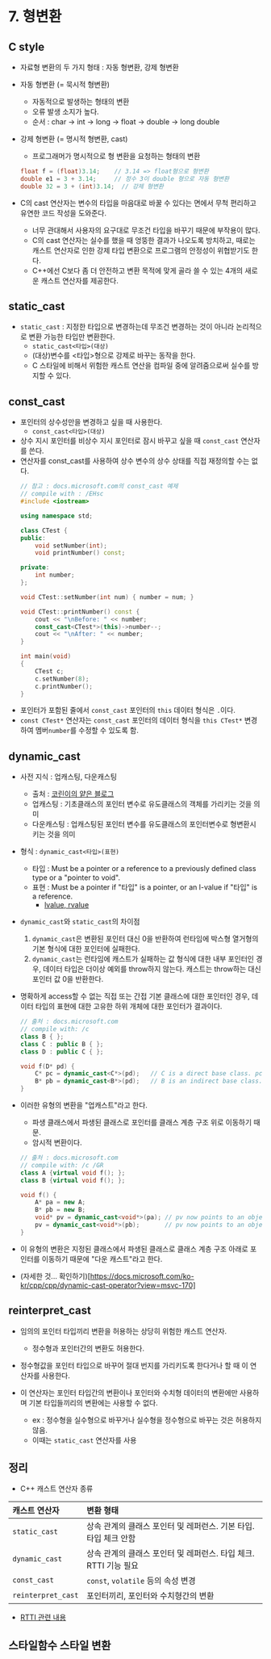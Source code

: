 # 7. 형변환

## C style
- 자료형 변환의 두 가지 형태 : 자동 형변환, 강제 형변환
- 자동 형변환 (= 묵시적 형변환)
  - 자동적으로 발생하는 형태의 변환
  - 오류 발생 소지가 높다.
  - 순서 : char -> int -> long -> float -> double -> long double

- 강제 형변환 (= 명시적 형변환, cast)
  - 프로그래머가 명시적으로 형 변환을 요청하는 형태의 변환
  ```Cpp
  float f = (float)3.14;    // 3.14 => float형으로 형변환
  double e1 = 3 + 3.14;     // 정수 3이 double 형으로 자동 형변환
  double 32 = 3 + (int)3.14;  // 강제 형변환
  ```

- C의 cast 연산자는 변수의 타입을 마음대로 바꿀 수 있다는 면에서 무척 편리하고 유연한 코드 작성을 도와준다.
  - 너무 관대해서 사용자의 요구대로 무조건 타입을 바꾸기 때문에 부작용이 많다.
  - C의 cast 연산자는 실수를 했을 때 엉뚱한 결과가 나오도록 방치하고, 때로는 캐스트 연산자로 인한 강제 타입 변환으로 프로그램의 안정성이 위협받기도 한다.
  - C++에선 C보다 좀 더 안전하고 변환 목적에 맞게 골라 쓸 수 있는 4개의 새로운 캐스트 연산자를 제공한다.
  
## static_cast
- ```static_cast``` : 지정한 타입으로 변경하는데 무조건 변경하는 것이 아니라 논리적으로 변환 가능한 타입만 변환한다.
  - ```static_cast<타입>(대상)```
  - (대상)변수를 <타입>형으로 강제로 바꾸는 동작을 한다.
  - C 스타일에 비해서 위험한 캐스트 연산을 컴파일 중에 알려줌으로써 실수를 방지할 수 있다.
  
## const_cast
- 포인터의 상수성만을 변경하고 싶을 때 사용한다.
  - ```const_cast<타입>(대상)```
- 상수 지시 포인터를 비상수 지시 포인터로 잠시 바꾸고 싶을 때 ```const_cast``` 연산자를 쓴다. 
- 연산자를 const_cast를 사용하여 상수 변수의 상수 상태를 직접 재정의할 수는 없다.
  ```C++
  // 참고 : docs.microsoft.com의 const_cast 예제
  // compile with : /EHsc
  #include <iostream>
  
  using namespace std;
  
  class CTest {
  public:
      void setNumber(int);
      void printNumber() const;
  
  private:
      int number;
  };
  
  void CTest::setNumber(int num) { number = num; }
  
  void CTest::printNumber() const {
      cout << "\nBefore: " << number;
      const_cast<CTest*>(this)->number--;
      cout << "\nAfter: " << number;
  }
  
  int main(void)
  {
      CTest c;
      c.setNumber(8);
      c.printNumber();
  }
  ```
- 포인터가 포함된 줄에서 ```const_cast``` 포인터의 ```this``` 데이터 형식은 ```.```이다.
- ```const CTest*``` 연산자는 ```const_cast``` 포인터의 데이터 형식을 ```this CTest*``` 변경하여 멤버```number```를 수정할 수 있도록 함.

## dynamic_cast
- 사전 지식 : 업캐스팅, 다운캐스팅
  - 출처 : [코린이의 얕은 블로그](https://sexycoder.tistory.com/15)
  - 업캐스팅 : 기초클래스의 포인터 변수로 유도클래스의 객체를 가리키는 것을 의미
  - 다운캐스팅 : 업캐스팅된 포인터 변수를 유도클래스의 포인터변수로 형변환시키는 것을 의미
- 형식 : ```dynamic_cast<타입>(표현)```
  - 타입 : Must be a pointer or a reference to a previously defined class type or a "pointer to void".
  - 표현 : Must be a pointer if "타입" is a pointer, or an l-value if "타입" is a reference.
    - [lvalue, rvalue](https://github.com/yeonseoksong/CS_study/blob/main/%ED%94%84%EB%A1%9C%EA%B7%B8%EB%9E%98%EB%B0%8D_%EC%96%B8%EC%96%B4/C/%EC%97%B0%EC%84%9D/Cpp/7_1_lvalue.md)

- ```dynamic_cast```와 ```static_cast```의 차이점
  1. ```dynamic_cast```은 변환된 포인터 대신 0을 반환하여 런타임에 박스형 열거형의 기본 형식에 대한 포인터에 실패한다.
  2. ```dynamic_cast```는 런타임에 캐스트가 실패하는 값 형식에 대한 내부 포인터인 경우, 데이터 타입은 더이상 예외를 throw하지 않는다. 캐스트는 throw하는 대신 포인터 값 0을 반환한다.
- 명확하게 access할 수 없는 직접 또는 간접 기본 클래스에 대한 포인터인 경우, 데이터 타입의 표현에 대한 고유한 하위 개체에 대한 포인터가 결과이다.

  ```C++
  // 출처 : docs.microsoft.com
  // compile with: /c
  class B { };
  class C : public B { };
  class D : public C { };
  
  void f(D* pd) {
      C* pc = dynamic_cast<C*>(pd);   // C is a direct base class. pc points to C subobject of pd
      B* pb = dynamic_cast<B*>(pd);   // B is an indirect base class. pb points to B subobject of pd
  }
  ```
- 이러한 유형의 변환을 "업캐스트"라고 한다.
  - 파생 클래스에서 파생된 클래스로 포인터를 클래스 계층 구조 위로 이동하기 때문.
  - 암시적 변환이다.

  ```C++
  // 출처 : docs.microsoft.com
  // compile with: /c /GR
  class A {virtual void f(); };
  class B {virtual void f(); };
  
  void f() {
      A* pa = new A;
      B* pb = new B;
      void* pv = dynamic_cast<void*>(pa); // pv now points to an object of type A
      pv = dynamic_cast<void*>(pb);       // pv now points to an object of type B
  }
  ```
- 이 유형의 변환은 지정된 클래스에서 파생된 클래스로 클래스 계층 구조 아래로 포인터를 이동하기 때문에 "다운 캐스트"라고 한다.
- (자세한 것... 확인하기)[https://docs.microsoft.com/ko-kr/cpp/cpp/dynamic-cast-operator?view=msvc-170]

## reinterpret_cast
- 임의의 포인터 타입끼리 변환을 허용하는 상당히 위험한 캐스트 연산자.
  - 정수형과 포인터간의 변환도 허용한다.
- 정수형값을 포인터 타입으로 바꾸어 절대 번지를 가리키도록 한다거나 할 때 이 연산자를 사용한다.

- 이 연산자는 포인터 타입간의 변환이나 포인터와 수치형 데이터의 변환에만 사용하며 기본 타입들끼리의 변환에는 사용할 수 없다.
  - ex : 정수형을 실수형으로 바꾸거나 실수형을 정수형으로 바꾸는 것은 허용하지 않음.
  - 이때는 ```static_cast``` 연산자를 사용

## 정리
- C++ 캐스트 연산자 종류

| **캐스트 연산자** | **변환 형태** |
|:---|:---|
|```static_cast```|상속 관계의 클래스 포인터 및 레퍼런스. 기본 타입. 타입 체크 안함|
|```dynamic_cast```|상속 관계의 클래스 포인터 및 레퍼런스. 타입 체크. RTTI 기능 필요|
|```const_cast```|```const```, ```volatile``` 등의 속성 변경|
|```reinterpret_cast```|포인터끼리, 포인터와 수치형간의 변환|

- [RTTI 관련 내용]()
## 스타일함수 스타일 변환
